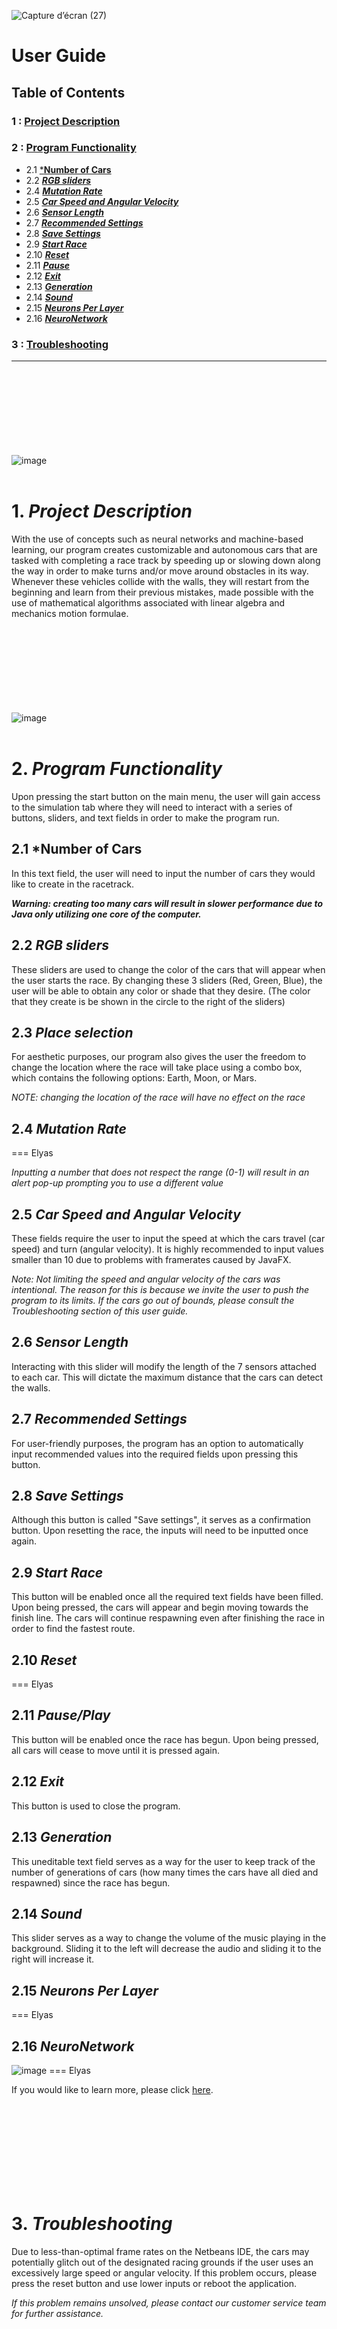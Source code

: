 ![Capture d’écran (27)](https://github.com/youssefjango/SelfDrivingCar_AI_Project_Prog3/assets/76130774/73d24b47-7307-49f3-8751-4380a45d43d7)
# User Guide


## Table of Contents
### 1  : [Project Description](#1-project-description)

### 2 : [Program Functionality](#2-program-functionality)
- 2.1 [***Number of Cars**](#21-number-of-cars)
- 2.2 [***RGB sliders***](#22-rgb-sliders)
- 2.4 [***Mutation Rate***](#24-mutation-rate)
- 2.5 [***Car Speed and Angular Velocity***](#25-car-speed-and-angular-velocity)
- 2.6 [***Sensor Length***](#26-sensor-length)
- 2.7 [***Recommended Settings***](#27-recommended-settings)
- 2.8 [***Save Settings***](#28-save-settings)
- 2.9 [***Start Race***](#29-start-race)
- 2.10 [***Reset***](#210-reset)
- 2.11 [***Pause***](#211-pauseplay)
- 2.12 [***Exit***](#212-exit)
- 2.13 [***Generation***](#213-generation)
- 2.14 [***Sound***](#214-sound)
- 2.15 [***Neurons Per Layer***](#215-neurons-per-layer)
- 2.16 [***NeuroNetwork***](#216-neuronetwork)
### 3 : [Troubleshooting](#3-troubleshooting)
---
<br/><br/><br/><br/><br/><br/><br/><br/>
![image](https://github.com/youssefjango/SelfDrivingCar_AI_Project_Prog3/assets/76130774/76ab5701-0e81-4280-b5ee-487c63973f4d)
<br/><br/>
# 1. ***Project Description***
With the use of concepts such as neural networks and machine-based learning, our program creates customizable and autonomous cars that are tasked with completing a race track by speeding up or slowing down along the way in order to make turns and/or move around obstacles in its way. Whenever these vehicles collide with the walls, they will restart from the beginning and learn from their previous mistakes, made possible with the use of mathematical algorithms associated with linear algebra and mechanics motion formulae. 


<br/><br/><br/><br/><br/><br/><br/><br/>
![image](https://github.com/youssefjango/SelfDrivingCar_AI_Project_Prog3/assets/76130774/3e8b9452-96c5-423b-91d4-dc0efed5f14f)
<br/><br/>
# 2. ***Program Functionality***
Upon pressing the start button on the main menu, the user will gain access to the simulation tab where they will need to interact with a series of buttons, sliders, and text fields in order to make the program run.

## 2.1 ***Number of Cars**
In this text field, the user will need to input the number of cars they would like to create in the racetrack. 

***Warning: creating too many cars will result in slower performance due to Java only utilizing one core of the computer.***

## 2.2 ***RGB sliders***
These sliders are used to change the color of the cars that will appear when the user starts the race. By changing these 3 sliders (Red, Green, Blue), the user will be able to obtain any color or shade that they desire. (The color that they create is be shown in the circle to the right of the sliders)

## 2.3 ***Place selection***
For aesthetic purposes, our program also gives the user the freedom to change the location where the race will take place using a combo box, which contains the following options: Earth, Moon, or Mars.

*NOTE: changing the location of the race will have no effect on the race*

## 2.4 ***Mutation Rate***
   === Elyas

*Inputting a number that does not respect the range (0-1) will result in an alert pop-up prompting you to use a different value*

## 2.5 ***Car Speed and Angular Velocity***
These fields require the user to input the speed at which the cars travel (car speed) and turn (angular velocity). It is highly recommended to input values smaller than 10 due to problems with framerates caused by JavaFX.

*Note: Not limiting the speed and angular velocity of the cars was intentional. The reason for this is because we invite the user to push the program to its limits. If the cars go out of bounds, please consult the Troubleshooting section of this user guide.*

## 2.6 ***Sensor Length***
Interacting with this slider will modify the length of the 7 sensors attached to each car. This will dictate the maximum distance that the cars can detect the walls.

## 2.7 ***Recommended Settings***
For user-friendly purposes, the program has an option to automatically input recommended values into the required fields upon pressing this button.

## 2.8 ***Save Settings***
Although this button is called "Save settings", it serves as a confirmation button. Upon resetting the race, the inputs will need to be inputted once again.

## 2.9 ***Start Race***
This button will be enabled once all the required text fields have been filled. Upon being pressed, the cars will appear and begin moving towards the finish line. The cars will continue respawning even after finishing the race in order to find the fastest route.

## 2.10 ***Reset***
=== Elyas

## 2.11 ***Pause/Play***
This button will be enabled once the race has begun. Upon being pressed, all cars will cease to move until it is pressed again.

## 2.12 ***Exit***
This button is used to close the program.

## 2.13 ***Generation***
This uneditable text field serves as a way for the user to keep track of the number of generations of cars (how many times the cars have all died and respawned) since the race has begun.

## 2.14  ***Sound***
This slider serves as a way to change the volume of the music playing in the background. Sliding it to the left will decrease the audio and sliding it to the right will increase it.

## 2.15 ***Neurons Per Layer***
=== Elyas

## 2.16 ***NeuroNetwork***
![image](https://miro.medium.com/v2/resize:fit:720/format:webp/1*3fA77_mLNiJTSgZFhYnU0Q.png)
=== Elyas

If you would like to learn more, please click [here](https://www.ibm.com/topics/neural-networks).

<br/><br/><br/><br/><br/><br/><br/><br/>
# 3. ***Troubleshooting***
Due to less-than-optimal frame rates on the Netbeans IDE, the cars may potentially glitch out of the designated racing grounds if the user uses an excessively large speed or angular velocity. If this problem occurs, please press the reset button and use lower inputs or reboot the application. 

*If this problem remains unsolved, please contact our customer service team for further assistance.*
